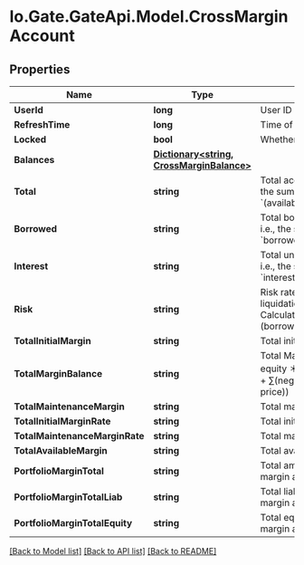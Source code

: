 
# Io.Gate.GateApi.Model.CrossMarginAccount

## Properties

Name | Type | Description | Notes
------------ | ------------- | ------------- | -------------
**UserId** | **long** | User ID | [optional] 
**RefreshTime** | **long** | Time of the most recent refresh | [optional] 
**Locked** | **bool** | Whether account is locked | [optional] 
**Balances** | [**Dictionary&lt;string, CrossMarginBalance&gt;**](CrossMarginBalance.md) |  | [optional] 
**Total** | **string** | Total account value in USDT, i.e., the sum of all currencies&#39; &#x60;(available+freeze)*price*discount&#x60; | [optional] 
**Borrowed** | **string** | Total borrowed value in USDT, i.e., the sum of all currencies&#39; &#x60;borrowed*price*discount&#x60; | [optional] 
**Interest** | **string** | Total unpaid interests in USDT, i.e., the sum of all currencies&#39; &#x60;interest*price*discount&#x60; | [optional] 
**Risk** | **string** | Risk rate. When it belows 110%, liquidation will be triggered. Calculation formula: &#x60;total / (borrowed+interest)&#x60; | [optional] 
**TotalInitialMargin** | **string** | Total initial margin | [optional] 
**TotalMarginBalance** | **string** | Total Margin Balance (∑(positive equity ＊ index price * discount) + ∑(negative equity * index price)) | [optional] 
**TotalMaintenanceMargin** | **string** | Total maintenance margin | [optional] 
**TotalInitialMarginRate** | **string** | Total initial margin rate | [optional] 
**TotalMaintenanceMarginRate** | **string** | Total maintenance margin rate | [optional] 
**TotalAvailableMargin** | **string** | Total available margin | [optional] 
**PortfolioMarginTotal** | **string** | Total amount of the portfolio margin account | [optional] 
**PortfolioMarginTotalLiab** | **string** | Total liabilities of the portfolio margin account | [optional] 
**PortfolioMarginTotalEquity** | **string** | Total equity of the portfolio margin account | [optional] 

[[Back to Model list]](../README.md#documentation-for-models)
[[Back to API list]](../README.md#documentation-for-api-endpoints)
[[Back to README]](../README.md)
